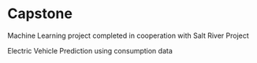 # Capstone

Machine Learning project completed in cooperation with Salt River Project

Electric Vehicle Prediction using consumption data
